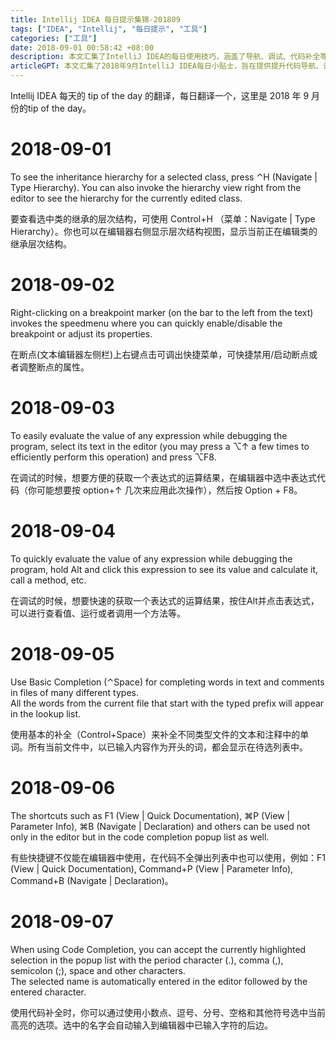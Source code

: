 ```yaml
---
title: Intellij IDEA 每日提示集锦-201809
tags: ["IDEA", "Intellij", "每日提示", "工具"]
categories: ["工具"]
date: 2018-09-01 00:58:42 +08:00
description: 本文汇集了IntelliJ IDEA的每日使用技巧，涵盖了导航、调试、代码补全等多个方面，旨在帮助开发者提升日常工作效率。
articleGPT: 本文汇集了2018年9月IntelliJ IDEA每日小贴士，旨在提供提升代码导航、调试和编辑效率的实用功能与快捷方式。
---
```


Intellij IDEA 每天的 tip of the day 的翻译，每日翻译一个，这里是 2018 年 9 月份的tip of the day。  

# 2018-09-01

To see the inheritance hierarchy for a selected class, press ⌃H (Navigate | Type Hierarchy). You can also invoke the hierarchy view right from the editor to see the hierarchy for the currently edited class.

要查看选中类的继承的层次结构，可使用 Control+H （菜单：Navigate | Type Hierarchy）。你也可以在编辑器右侧显示层次结构视图，显示当前正在编辑类的继承层次结构。

# 2018-09-02

Right-clicking on a breakpoint marker (on the bar to the left from the text)
invokes the speedmenu where you can quickly enable/disable the breakpoint or
adjust its properties.

在断点(文本编辑器左侧栏)上右键点击可调出快捷菜单，可快捷禁用/启动断点或者调整断点的属性。

# 2018-09-03

To easily evaluate the value of any expression while debugging the program,
select its text in the editor (you may press a ⌥↑ a few times to efficiently
perform this operation) and press ⌥F8.

在调试的时候，想要方便的获取一个表达式的运算结果，在编辑器中选中表达式代码（你可能想要按 option+↑ 几次来应用此次操作），然后按 Option +
F8。

# 2018-09-04

To quickly evaluate the value of any expression while debugging the program,
hold Alt and click this expression to see its value and calculate it, call a
method, etc.

在调试的时候，想要快速的获取一个表达式的运算结果，按住Alt并点击表达式，可以进行查看值、运行或者调用一个方法等。

# 2018-09-05

Use Basic Completion (⌃Space) for completing words in text and comments in
files of many different types.  
All the words from the current file that start with the typed prefix will
appear in the lookup list.

使用基本的补全（Control+Space）来补全不同类型文件的文本和注释中的单词。所有当前文件中，以已输入内容作为开头的词，都会显示在待选列表中。

# 2018-09-06

The shortcuts such as F1 (View | Quick Documentation), ⌘P (View | Parameter Info), ⌘B (Navigate | Declaration) and others can be used not only in the editor but in the code completion popup list as well.

有些快捷键不仅能在编辑器中使用，在代码不全弹出列表中也可以使用，例如：F1 (View | Quick Documentation), Command+P (View | Parameter Info), Command+B (Navigate | Declaration)。

# 2018-09-07

When using Code Completion, you can accept the currently highlighted selection
in the popup list with the period character (.), comma (,), semicolon (;\),
space and other characters.  
The selected name is automatically entered in the editor followed by the
entered character.

使用代码补全时，你可以通过使用小数点、逗号、分号、空格和其他符号选中当前高亮的选项。选中的名字会自动输入到编辑器中已输入字符的后边。
